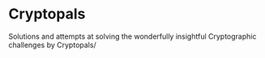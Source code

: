 # Cryptopals
Solutions and attempts at solving the wonderfully insightful Cryptographic challenges by Cryptopals/
